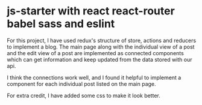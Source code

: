 # js-starter with react react-router babel sass and eslint

For this project, I have used redux's structure of store, actions and reducers to implement a blog. The main page along with the individual view of a post and the edit view of a post are implemented as connected components which can get information and keep updated from the data stored with our api. 

I think the connections work well, and I found it helpful to implement a component for each individual post listed on the main page.

For extra credit, I have added some css to make it look better.
